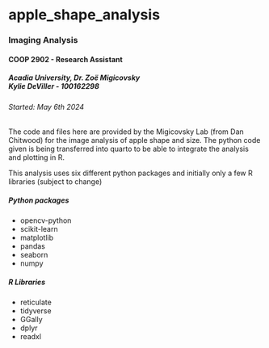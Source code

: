 # apple_shape_analysis
<h3>Imaging Analysis</h3>
<h4>COOP 2902 - Research Assistant</h4>
<h5>Acadia University, Dr. Zoë Migicovsky<br>Kylie DeViller - 100162298</h5>
<h6>Started: May 6th 2024</h6>

<p>The code and files here are provided by the Migicovsky Lab (from Dan Chitwood) for the image analysis of apple shape and size. The python code given is being transferred into quarto to be able to integrate the analysis and plotting in R.</p>

<p>This analysis uses six different python packages and initially only a few R libraries (subject to change)</p>
<h5>Python packages</h5>
<ul>
  <li>opencv-python</li>
  <li>scikit-learn</li>
  <li>matplotlib</li>
  <li>pandas</li>
  <li>seaborn</li>
  <li>numpy</li>
</ul>

<h5>R Libraries</h5>
<ul>
  <li>reticulate</li>
  <li>tidyverse</li>
  <li>GGally</li>
  <li>dplyr</li>
  <li>readxl</li>
</ul>


